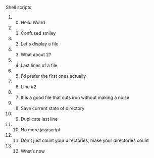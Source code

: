 Shell scripts
1. 0. Hello World
2. 1. Confused smiley
3. 2. Let's display a file
4. 3. What about 2?
5. 4. Last lines of a file
6. 5. I'd prefer the first ones actually
7. 6. Line #2
8. 7. It is a good file that cuts iron without making a noise
9. 8. Save current state of directory
10. 9. Duplicate last line
11. 10. No more javascript
12. 11. Don't just count your directories, make your directories count
13. 12. What’s new

